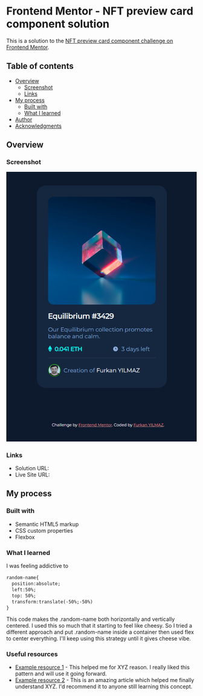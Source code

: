 # Frontend Mentor - NFT preview card component solution

This is a solution to the [NFT preview card component challenge on Frontend Mentor](https://www.frontendmentor.io/challenges/nft-preview-card-component-SbdUL_w0U). 
## Table of contents

- [Overview](#overview)
  - [Screenshot](#screenshot)
  - [Links](#links)
- [My process](#my-process)
  - [Built with](#built-with)
  - [What I learned](#what-i-learned)
- [Author](#author)
- [Acknowledgments](#acknowledgments)


## Overview


### Screenshot

![](./images/Screenshot.png)

### Links

- Solution URL: [](https://github.com/frkanyilmaz2/nft-preview)
- Live Site URL: [](https://frkanyilmaz2.github.io/nft-preview/)

## My process

### Built with

- Semantic HTML5 markup
- CSS custom properties
- Flexbox

### What I learned

I was feeling addictive to 
```
random-name{
  position:absolute;
  left:50%;
  top: 50%;
  transform:translate(-50%;-50%)
}
```
This code makes the .random-name both horizontally and vertically centered. I used this so much that it starting to feel like cheesy. So I tried a different approach and put .random-name inside a container then used flex to center everything. I'll keep using this strategy until it gives cheese vibe.

### Useful resources

- [Example resource 1](https://www.example.com) - This helped me for XYZ reason. I really liked this pattern and will use it going forward.
- [Example resource 2](https://www.example.com) - This is an amazing article which helped me finally understand XYZ. I'd recommend it to anyone still learning this concept.

